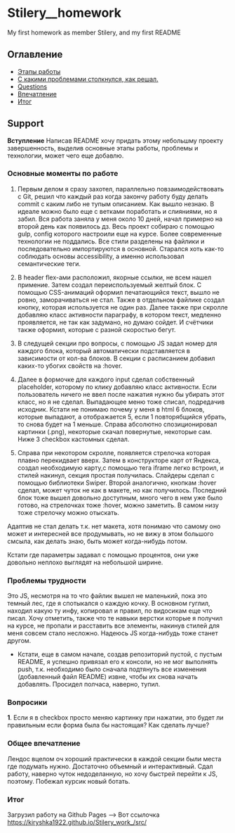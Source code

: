 
# Stilery__homework

My first homework as member Stilery, and my first README


## Оглавление

 - [Этапы работы](#Основные-моменты-по-работе)
 - [С какими проблемами столкнулся, как решал.](#Проблемы-трудности)
 - [Questions](#Вопросики)
 - [Впечатление](#Общее-впечатление)
 - [Итог](#Итог)


## Support
**Вступление**
Написав README хочу придать этому небольшму проекту завершенность, выделив основные этапы работы, проблемы и технологии, может чего еще добавлю.
### Основные моменты по работе
 
1. Первым делом я сразу захотел, параллельно повзаимодействовать с Git, решил что каждый раз когда закончу работу буду делать commit с каким либо не тупым описанием. Как вышло незнаю. В идеале можно было еще с ветками поработать и слияниями, но я забил. Вся работа заняла у меня около 10 дней, начал примерно на второй день как появилось дз.  Весь проект собираю с помощью gulp, config которого настроили еще на курсе. Более современные технологии не поддались. Все стили разделены на файлики и последовательно импортируются в основной. Старался хоть как-то соблюдать основы accessibility, а именно использовал семантические теги. 

2. В header flex-ами расположил, якорные ссылки, не всем нашел примение. Затем создал переиспользуемый желтый блок. С помощью CSS-анимаций оформил печатающийся текст, вышло не ровно, заморачиваться не стал. Также в отдельном файлике создал кнопку, которая используется не один раз. Далее также при скролле добавляю класс активности параграфу, в котором текст, медленно проявляется, не так как задумано, но думаю сойдет. И счётчики также оформил, которые с разной скоростью бегут.

3. В следущей секции про вопросы, с помощью JS задал номер для каждого блока, который автоматически подставляется в зависимости от кол-ва блоков. В секции с расписанием добавил каких-то убогих свойств на :hover. 

4. Далее в формочке для каждого input сделал собственный placeholder, которому по клику добавляю класс активности. Если пользователь ничего не ввел после нажатия нужно бы убирать этот класс, но я не сделал. Выпадающее меню тоже списал, подредачив исходник. Кстати не понимаю почему у меня в html 6 блоков, которые выпадают, а отображается 5, если 1 повторябщийся убрать, то снова будет на 1 меньше. Справа абсолютно спозиционировал картинки (.png), некоторые скачал повернутые, некоторые сам. Ниже 3 checkbox кастомных сделал. 

5. Справа при некотором скролле, появляется стрелочка которая плавно перекидвает вверх. Затем в конструкторе карт от Яндекса, создал необходимую карту,с помощью тега iframe легко встроил, и стилей накинул, секция простая получилась. Слайдеры сделал с помощью библиотеки Swiper. Второй аналогично, кнопкам :hover сделал, может чуток не как в макете, но как получилось. Последний блок тоже вышел довольно доступным, много чего в нем уже было готово, на стрелочках тоже :hover, можно заметить. В самом низу тоже стрелочку можно отыскать.

Адаптив не стал делать т.к. нет макета, хотя понимаю что самому оно может и интересней все продумывать, но не вижу в этом большого смсыла, как делать знаю, быть может когда-нибудь потом.

Кстати где параметры задавал с помощью процентов, они уже довольно неплохо выглядят на небольшой ширине.

### Проблемы трудности

Это JS, несмотря на то что файлик вышел не маленький, пока это темный лес, где я спотыкался о каждую кочку. В основном гуглил, находил какую ту инфу, копировал и правил, по видосикам еще что писал. Хочу отметить, также что те навыки верстки которые я получил на курсе, не пропали и расставить все элементы, накинув стилей для меня совсем стало несложно. Надеюсь JS когда-нибудь тоже станет другом.

+ Кстати, еще в самом начале, создав репозиторий пустой, с пустым README, я успешно привязал его к консоли, но не мог выполнять push, т.к. необходимо было сначала подтянуть все изменения (добавленный файл README) извне, чтобы их снова начать добавлять. Просидел полчаса, наверно, тупил.

### Вопросики

**1**. Если я в checkbox просто меняю картинку при нажатии, это будет ли правильным если форма была бы настоящая? Как сделать лучше?

### Общее впечатление
Лендос вцелом оч хороший практически в каждой секции были места где подумать нужно. Достаточно объемный и интерактивный. Сдал работу, наверно чуток недоделанную, но хочу быстрей перейти к JS, поэтому. Побежал курсик новый ботать. 

### Итог
Загрузил работу на Github Pages --> Вот ссылочка https://kiryshka1922.github.io/Stilery_work_/src/